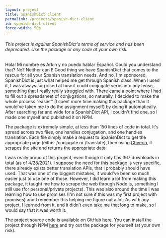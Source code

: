 ```yaml
---
layout: project
title: SpanishDict Client
permalink: /projects/spanish-dict-client
id: spanish-dict-client
force-width: 50%
---
```

<div class="callout warning">
  <h6>This project is against SpanishDict's terms of service and has been deprecated. Use the package or any code at your own risk.</h6>
</div>

Hola! Mi nombre es Arkin y no puedo hablar Español. Could you understand that? No? Neither can I! Good thing we have SpanishDict that comes to the rescue for all your Spanish translation needs. And no, I'm sponsored, SpanishDict is just what helped me get through Spanish class. When I used it, I was always surprised at how it could conjugate verbs into any tense, something that I really really struggled with. There came a point where I had to fill out a spreadsheet of conjugations, so naturally, I decided to make the whole process "easier" (I spent more time making this package than it would've taken me to do the assignment myself) by doing it automatically. After searching far and wide for a SpanishDict API, I couldn't find one, so I made one myself and published it on NPM.

The package is extremely simple, at less than 150 lines of code in total. It's spread across two files, one handles conjugation, and one handles translation. Each file simply make a request to SpanishDict to get the appropriate page (either /conjugate or /translate), then using [Cheerio](https://www.npmjs.com/package/cheerio), it scrapes the site and returns the appropriate data.

I was really proud of this project, even though it only has 367 downloads in total (as of 4/28/2021). I suppose the need for this package is very specific, there already exists better translation APIs, that I probably should have used. That was one of my biggest mistakes, it would've been so much easier just to use one of those. However, I did learn a lot from making this package, it taught me how to scrape the web through Node.js, something I still use (for personal/private projects). This was also around the time I was learning how to use promises (I'm not sure if this was my first project with promises) and I remember this helping me figure out a lot. As with any project, I learned from it, and it didn't even take me that long to make, so I would say that it was worth it.

The project source code is available on GitHub [here](https://github.com/ArkinSolomon/spanish-dict-client). You can install the project through NPM [here](https://www.npmjs.com/package/spanish-dict-client) and try out the package for yourself (at your own risk).
